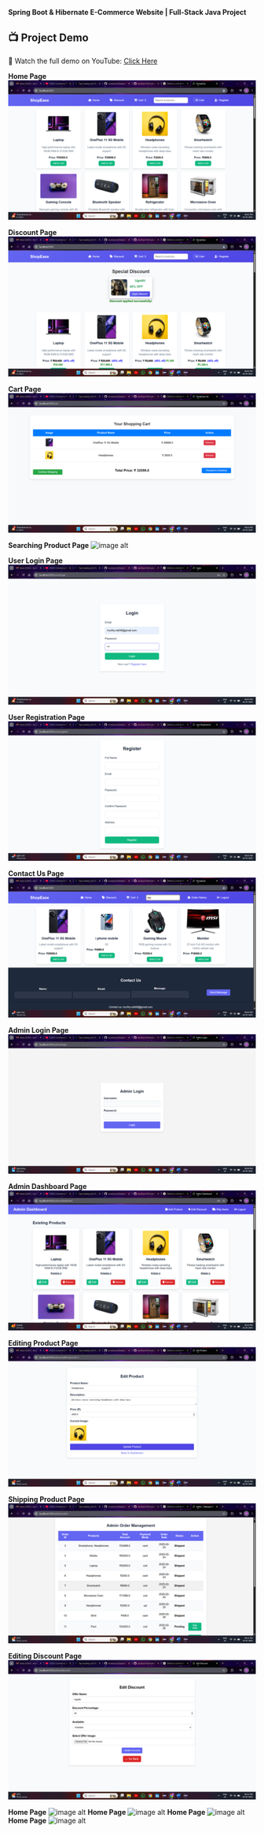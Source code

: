 **Spring Boot & Hibernate E-Commerce Website | Full-Stack Java Project**


## 📺 Project Demo  
🎥 Watch the full demo on YouTube: [Click Here](https://youtu.be/M9t8GLG5P0U?si=yT8UNC9AEBozxsf5)


**Home Page**
![image alt](https://github.com/murthyns18/E-Commerce-Web-Application-Using-SpringBoot-Hibernate-JSP-Java-MySQL/blob/fd4033d55959448c6f5f177a4db10a8e608b5db9/Home.png)



**Discount Page**
![image alt](https://github.com/murthyns18/E-Commerce-Web-Application-Using-SpringBoot-Hibernate-JSP-Java-MySQL/blob/e88235a562e5fe97f9471e120a1e513558c3aed4/Discount.png)



**Cart Page**
![image alt](https://github.com/murthyns18/E-Commerce-Web-Application-Using-SpringBoot-Hibernate-JSP-Java-MySQL/blob/16cac0e0c71b7430b5d10d03ca5fc89901188b99/Cart.png)



**Searching Product Page**
![image alt]()



**User Login Page**
![image alt](https://github.com/murthyns18/E-Commerce-Web-Application-Using-SpringBoot-Hibernate-JSP-Java-MySQL/blob/7aaf8a81fe7e5234bbb37668081dd4c0abd2a174/UserLogin.png)



**User Registration Page**
![image alt](https://github.com/murthyns18/E-Commerce-Web-Application-Using-SpringBoot-Hibernate-JSP-Java-MySQL/blob/7aaf8a81fe7e5234bbb37668081dd4c0abd2a174/Register.png)


**Contact Us Page**
![image alt](https://github.com/murthyns18/E-Commerce-Web-Application-Using-SpringBoot-Hibernate-JSP-Java-MySQL/blob/16cac0e0c71b7430b5d10d03ca5fc89901188b99/Contact%20Us.png)



**Admin Login Page**
![image alt](https://github.com/murthyns18/E-Commerce-Web-Application-Using-SpringBoot-Hibernate-JSP-Java-MySQL/blob/e88235a562e5fe97f9471e120a1e513558c3aed4/Admin%20Login.png)


**Admin Dashboard Page**
![image alt](https://github.com/murthyns18/E-Commerce-Web-Application-Using-SpringBoot-Hibernate-JSP-Java-MySQL/blob/e88235a562e5fe97f9471e120a1e513558c3aed4/Admin%20Dashboard.png)


**Editing Product Page**
![image alt](https://github.com/murthyns18/E-Commerce-Web-Application-Using-SpringBoot-Hibernate-JSP-Java-MySQL/blob/075e1d74e9fbdc2fcb82893f12f784784cd39a5a/Editing%20product.png)


**Shipping Product Page**
![image alt](https://github.com/murthyns18/E-Commerce-Web-Application-Using-SpringBoot-Hibernate-JSP-Java-MySQL/blob/075e1d74e9fbdc2fcb82893f12f784784cd39a5a/Admin%20order%20mngt.png)


**Editing Discount Page**
![image alt](https://github.com/murthyns18/E-Commerce-Web-Application-Using-SpringBoot-Hibernate-JSP-Java-MySQL/blob/075e1d74e9fbdc2fcb82893f12f784784cd39a5a/Editing%20discount.png)



**Home Page**
![image alt]()
**Home Page**
![image alt]()
**Home Page**
![image alt]()
**Home Page**
![image alt]()


